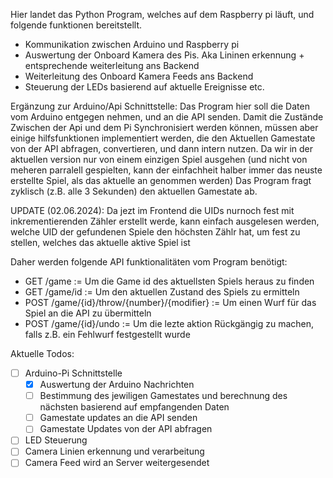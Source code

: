 Hier landet das Python Program, welches auf dem Raspberry pi läuft, und folgende funktionen bereitstellt.
- Kommunikation zwischen Arduino und Raspberry pi
- Auswertung der Onboard Kamera des Pis. Aka Lininen erkennung + entsprechende weiterleitung ans Backend
- Weiterleitung des Onboard Kamera Feeds ans Backend 
- Steuerung der LEDs basierend auf aktuelle Ereignisse etc.


Ergänzung zur Arduino/Api Schnittstelle:
Das Program hier soll  die Daten vom Arduino entgegen nehmen, und an die API senden. 
Damit die Zustände Zwischen der Api und dem Pi Synchronisiert werden können, müssen aber einige hilfsfunktionen
implementiert werden, die den Aktuellen Gamestate von der API abfragen, convertieren, und dann intern nutzen.
Da wir in der aktuellen version nur von einem einzigen Spiel ausgehen (und nicht von meheren 
parralell gespielten, kann der einfachheit halber immer das neuste erstellte Spiel, als das aktuelle an genommen werden)
Das Program fragt zyklisch (z.B. alle 3 Sekunden) den aktuellen Gamestate ab.

UPDATE (02.06.2024): Da jezt im Frontend die UIDs nurnoch fest mit inkrementierenden Zähler erstellt werde,
kann einfach ausgelesen werden, welche UID der gefundenen Spiele den höchsten Zählr hat, um fest zu stellen, 
welches das aktuelle aktive Spiel ist



Daher werden folgende API funktionalitäten vom Program benötigt:
  - GET  /game := Um die Game id des aktuellsten Spiels heraus zu finden
  - GET  /game/id := Um den aktuellen Zustand des Spiels zu ermitteln
  - POST /game/{id}/throw/{number}/{modifier} := Um einen Wurf für das Spiel an die API zu übermitteln
  - POST /game/{id}/undo := Um die lezte aktion Rückgängig zu machen, falls z.B. ein Fehlwurf festgestellt wurde

Aktuelle Todos:
- [ ] Arduino-Pi Schnittstelle
  - [x] Auswertung der Arduino Nachrichten
  - [ ] Bestimmung des jewiligen Gamestates und berechnung des nächsten basierend auf empfangenden Daten
  - [ ] Gamestate updates an die API senden
  - [ ] Gamestate Updates von der API abfragen
- [ ] LED Steuerung
- [ ] Camera Linien erkennung und verarbeitung
- [ ] Camera Feed wird an Server weitergesendet